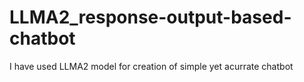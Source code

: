 # LLMA2_response-output-based-chatbot
I have used LLMA2 model for creation of simple yet acurrate chatbot
